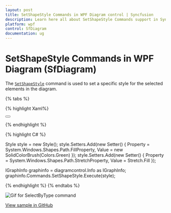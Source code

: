 ```yaml
---
layout: post
title: SetShapeStyle Commands in WPF Diagram control | Syncfusion
description: Learn here all about SetShapeStyle Commands support in Syncfusion WPF Diagram (SfDiagram) control and more.
platform: wpf
control: SfDiagram
documentation: ug
---
```


# SetShapeStyle Commands in WPF Diagram (SfDiagram)

The [`SetShapeStyle`](https://help.syncfusion.com/cr/wpf/Syncfusion.UI.Xaml.Diagram.IDiagramCommands.html#Syncfusion_UI_Xaml_Diagram_IDiagramCommands_SetShapeStyle) command is used to set a specific style for the selected elements in the diagram.

{% tabs %}

{% highlight Xaml%}

<Style TargetType="Path" x:Key="SetShapeStyleParameter">
  <Setter Property="Stretch" Value="Fill"></Setter>
  <Setter Property="Fill" Value="Green"></Setter>
</Style>

<Button Height="50" Content="SetShapeStyle" Name="SetShapeStyle" Command="Syncfusion:DiagramCommands.SetShapeStyle" CommandParameter="{StaticResource SetShapeStyleParameter}"></Button>

{% endhighlight %}

{% highlight C# %}

Style style = new Style();
style.Setters.Add(new Setter() { Property = System.Windows.Shapes.Path.FillProperty, Value = new SolidColorBrush(Colors.Green) });
style.Setters.Add(new Setter() { Property = System.Windows.Shapes.Path.StretchProperty, Value = Stretch.Fill });

IGraphInfo graphinfo = diagramcontrol.Info as IGraphInfo;
graphinfo.Commands.SetShapeStyle.Execute(style);

{% endhighlight %}
{% endtabs %}

![Gif for SelectByType command](Commands_Images/Commands_SetShapeStyle.gif)

[View sample in GitHub](https://github.com/SyncfusionExamples/WPF-Diagram-Examples/tree/master/Samples/Commands/Rotate%20Command)
